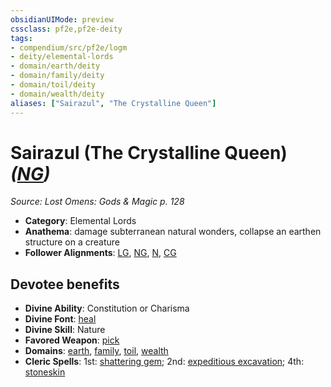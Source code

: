 ```yaml
---
obsidianUIMode: preview
cssclass: pf2e,pf2e-deity
tags:
- compendium/src/pf2e/logm
- deity/elemental-lords
- domain/earth/deity
- domain/family/deity
- domain/toil/deity
- domain/wealth/deity
aliases: ["Sairazul", "The Crystalline Queen"]
---
```

# Sairazul (The Crystalline Queen) *([NG](../../../Rules/traits/neutral-good-b1.md))*  
*Source: Lost Omens: Gods & Magic p. 128*  

- **Category**: Elemental Lords
- **Anathema**: damage subterranean natural wonders, collapse an earthen structure on a creature
- **Follower Alignments**: [LG](../../../Rules/traits/lawful-goo-b1.md), [NG](../../../Rules/traits/neutral-good-b1.md), [N](../../../Rules/traits/neutral-b1.md), [CG](../../../Rules/traits/chaotic-good-b1.md)

## Devotee benefits

- **Divine Ability**: Constitution or Charisma
- **Divine Font**: [heal](../../spells/heal.md)
- **Divine Skill**: Nature
- **Favored Weapon**: [pick](../../equipment/items/pick.md)
- **Domains**: [earth](../domains.md#Earth), [family](../domains.md#Family), [toil](../domains.md#Toil), [wealth](../domains.md#Wealth)
- **Cleric Spells**: 1st: [shattering gem](../../spells/shattering-gem-logm.md); 2nd: [expeditious excavation](../../spells/expeditious-excavation-logm.md); 4th: [stoneskin](../../spells/stoneskin.md)